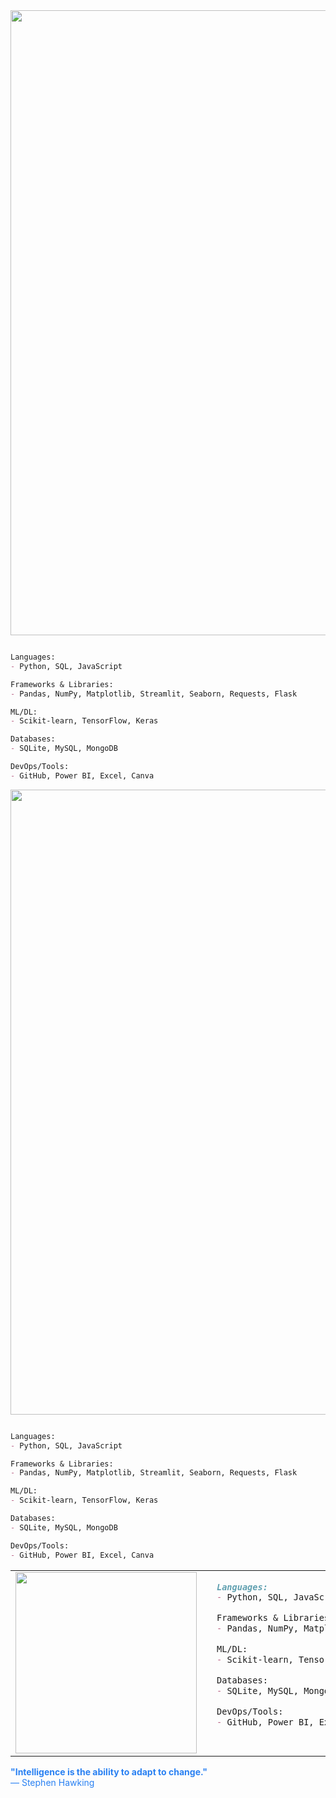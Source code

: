

<img src="https://media.giphy.com/media/v1.Y2lkPWVjZjA1ZTQ3d3I4eTFpMXV0dGl6bTZ5b3M5cHQ1NG13NDVrODc1ajI5eGRpbDVsdyZlcD12MV9naWZzX3JlbGF0ZWQmY3Q9Zw/ihvUFD4nXzozOjVURG/giphy.gif" width=1000px>

```md

Languages:
- Python, SQL, JavaScript

Frameworks & Libraries:
- Pandas, NumPy, Matplotlib, Streamlit, Seaborn, Requests, Flask                          

ML/DL:
- Scikit-learn, TensorFlow, Keras

Databases:
- SQLite, MySQL, MongoDB

DevOps/Tools:
- GitHub, Power BI, Excel, Canva
```



<img src="https://media4.giphy.com/media/v1.Y2lkPTc5MGI3NjExMDNtYjJmbXFnN2tmMmVrMnhiOGFhOGk1MmxkdndlZWNpN2ZpbWxieSZlcD12MV9pbnRlcm5hbF9naWZfYnlfaWQmY3Q9Zw/XeweJnvComQALW2dhp/giphy.gif" width = 1000px>

```md

Languages:
- Python, SQL, JavaScript

Frameworks & Libraries:
- Pandas, NumPy, Matplotlib, Streamlit, Seaborn, Requests, Flask                          

ML/DL:
- Scikit-learn, TensorFlow, Keras

Databases:
- SQLite, MySQL, MongoDB

DevOps/Tools:
- GitHub, Power BI, Excel, Canva
```

<table>
  <tr>
    <td valign="top" style="padding-right: 24px;">
      <img src="https://media.giphy.com/media/v1.Y2lkPWVjZjA1ZTQ3OHk1c25qM2VjM2x1aHZ4dmNmZzBhMnhoemQ1czdsMDA4NnFvMjIybyZlcD12MV9naWZzX3JlbGF0ZWQmY3Q9Zw/UGE7xYaSHD2ZV8OelM/giphy.gif" height="290px">
    </td>
    <td valign="top" >

```md
Languages:
- Python, SQL, JavaScript

Frameworks & Libraries:
- Pandas, NumPy, Matplotlib, Streamlit, Seaborn, Requests, Flask                          

ML/DL:
- Scikit-learn, TensorFlow, Keras

Databases:
- SQLite, MySQL, MongoDB

DevOps/Tools:
- GitHub, Power BI, Excel, Canva
```

  </tr>
</table>

 <span style="color:#2980f2"><b>**"Intelligence is the ability to adapt to change."**</b><br>
 — Stephen Hawking</span>
 
